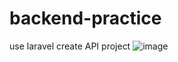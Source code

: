 # backend-practice
use laravel create API project
![image](https://user-images.githubusercontent.com/20206710/149638392-ffce47d0-d41a-4b0f-a6f2-66301320b92f.png)
